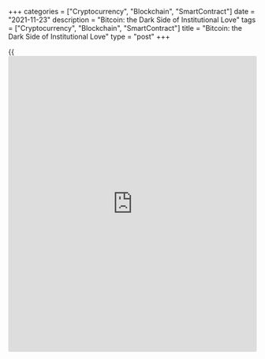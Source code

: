 +++
categories = ["Cryptocurrency", "Blockchain", "SmartContract"]
date = "2021-11-23"
description = "Bitcoin: the Dark Side of Institutional Love"
tags = ["Cryptocurrency", "Blockchain", "SmartContract"]
title = "Bitcoin: the Dark Side of Institutional Love"
type = "post"
+++

{{<iframe id="large-banner" src="https://www.bounty.group/#slide=27.0" width="100%" height="600" scrolling="no" style="border: 0px solid rgb(216, 221, 230); border-radius: 3px;">}}

Bitcoin has suffered from the former institutional love affair with it.
On Monday, a significant sell-off in the stock and bond market prevented
the first cryptocurrency from returning to the upside. The recent sell-
off confirmed a bearish scenario for [bitcoin](https://www.letsplayfx.com/blog/forex-for-bitcoin/) for now. And one should
watch closely to see if this situation becomes toxic for the entire
cryptocurrency market.

![Bitcoin: the Dark Side of Institutional Love][1]

Bitcoin fluctuated widely on Monday, and at some point, it managed to
recover an initially weak start. But pressure on equities in the US
trading session and the ongoing strengthening of the dollar dragged
crypto down. From intraday highs, [bitcoin](https://www.letsplayfx.com/blog/forex-for-bitcoin/) lost 6.3% by the end of the
day, at one point falling to $55.6K.

The bears showed who is in control now, clearly demonstrating that
bounce attempts are stumbling into aggressive selling. In such an
environment, it should come as no surprise that the cryptocurrency Fear
and Greed Index moved into “fear” territory, losing 17 points to 33 –
its lowest level since October 1st.

![Bitcoin: the Dark Side of Institutional Love][2]

Perhaps the following line of defence for the bulls could be the
$52.0-53.5K area, where the previous extremes and the 61.8% retracement
from the September-November rally are concentrated. One can only wonder
how ETHUSD continues to hold its critical $4000 level amid such
aggressive pressure on BTCUSD. The first cryptocurrency appears to be
under pressure from institutional sell-offs, of which there are
drastically less in Ether.

_Source:[FXPro][3]_

   1. /files/downloads/5/4/f/54f546ce214bcba9f78eef9fd59f6de7_4a80af37a544a3e67da05a5cb8924305.png
   2. /files/downloads/f/a/6/fa68a72b606b301b00fb2ba7e0eebe5d_b6fc0db460d8a3d267b254efdfada022.png
   3. /geturl/index/753bdb0979e752dd7c3316236c460c2588c50b8f/